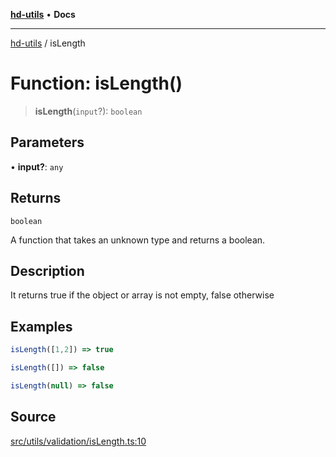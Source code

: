 [**hd-utils**](../README.md) • **Docs**

***

[hd-utils](../globals.md) / isLength

# Function: isLength()

> **isLength**(`input`?): `boolean`

## Parameters

• **input?**: `any`

## Returns

`boolean`

A function that takes an unknown type and returns a boolean.

## Description

It returns true if the object or array is not empty, false otherwise

## Examples

```ts
isLength([1,2]) => true
```

```ts
isLength([]) => false
```

```ts
isLength(null) => false
```

## Source

[src/utils/validation/isLength.ts:10](https://github.com/AhmadHddad/h-utils/blob/f7bb9ae71f981ffef49079271b9540862594b7e6/src/utils/validation/isLength.ts#L10)
